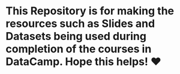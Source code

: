 # This Repository is for making the resources such as Slides and Datasets being used during completion of the courses in DataCamp. Hope this helps! :heart:
